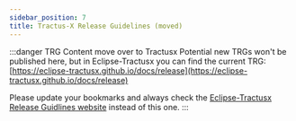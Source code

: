```yaml
---
sidebar_position: 7
title: Tractus-X Release Guidelines (moved)
---
```


:::danger TRG Content move over to Tractusx
Potential new TRGs won't be published here, but in
Eclipse-Tractusx you can find the current TRG: [https://eclipse-tractusx.github.io/docs/release](https://eclipse-tractusx.github.io/docs/release)

Please update your bookmarks and always check
the [Eclipse-Tractusx Release Guidlines website](https://eclipse-tractusx.github.io/docs/release)
instead of this one.
:::
